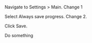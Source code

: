 Navigate to Settings > Main. Change 1

Select Always save progress. Change 2.

Click Save.

Do something
